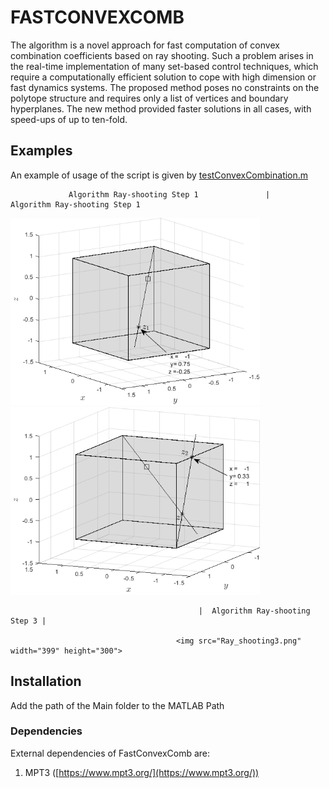 # FASTCONVEXCOMB

The algorithm is a novel approach for fast computation of convex combination coefficients based on
ray shooting. Such a problem arises in the real-time implementation of many set-based control techniques, which require a
computationally efficient solution to cope with high dimension or fast dynamics systems. The proposed method poses no
constraints on the polytope structure and requires only a list of vertices and boundary hyperplanes. The new method provided faster solutions in all cases, with speed-ups of up to ten-fold.

## Examples

 An example of usage of the script is given by [testConvexCombination.m](testConvexCombination.m)
 
                 Algorithm Ray-shooting Step 1               |               Algorithm Ray-shooting Step 1 
                 
<img src="Ray_shooting1.png" width="399" height="300">                   <img src="Ray_shooting2.png" width="399" height="300">

                                              |  Algorithm Ray-shooting Step 3 |
                                                
                                         <img src="Ray_shooting3.png" width="399" height="300">



## Installation

Add the path of the Main folder to the MATLAB Path

### Dependencies

External dependencies of FastConvexComb are:

1. MPT3 ([https://www.mpt3.org/](https://www.mpt3.org/))

